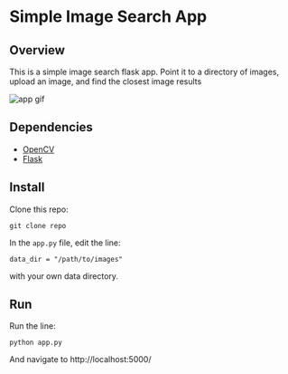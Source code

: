 # Simple Image Search App

## Overview
This is a simple image search flask app. Point it to a directory of images, upload an image, and find the closest image results

![app gif](https://github.com/mayorquinmachines/buddy_search_app/blob/master/image_search_app_demo.gif?raw=true)

## Dependencies
* [OpenCV](https://opencv-python-tutroals.readthedocs.io/en/latest/)
* [Flask](http://flask.pocoo.org)

## Install
Clone this repo:
```
git clone repo
```

In the `app.py` file, edit the line:
```
data_dir = "/path/to/images"
```
with your own data directory.

## Run
Run the line:
```
python app.py
```
And navigate to http://localhost:5000/ 

